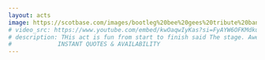 ```yaml
---
layout: acts
image: https://scotbase.com/images/bootleg%20bee%20gees%20tribute%20band.jpg?crc=379280817
# video_src: https://www.youtube.com/embed/kwOaqwIyKas?si=FyAYW6OFKMdkuAjb
# description: THis act is fun from start to finish said The stage. Awesome, Stupendous, Fabulous, Terrific, Amazing, Brilliant - all comments from those who have seen the Bootleg Bee Gees. Immaculately presented and with the accuracy and quality of the real thing, it's not surprising This  bee gees tribute band have played to great acclaim all over the UK. performing all the bee gees hits, with terrific costumes and lots of fun, the bootleg bee gees are a sure-fire hit with audience of all ages and suited to venues large and small. <hr>
#             INSTANT QUOTES & AVAILABILITY
---
```

